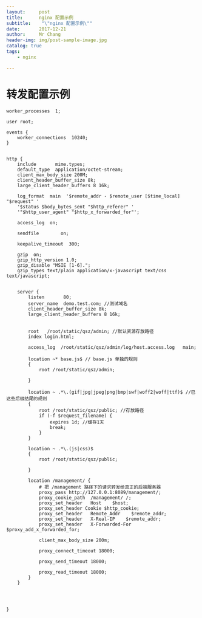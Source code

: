 ```yaml
---
layout:     post
title:     	nginx 配置示例
subtitle:    "\"nginx 配置示例\""
date:       2017-12-21
author:     Mr Chang
header-img: img/post-sample-image.jpg
catalog: true
tags:
    - nginx

---
```



# 转发配置示例


	worker_processes  1;
	
	user root;
	
	events {
	    worker_connections  10240;
	}
	
	
	http {
	    include       mime.types;
	    default_type  application/octet-stream;
	    client_max_body_size 200M;
	    client_header_buffer_size 8k;
	    large_client_header_buffers 8 16k;
	
	    log_format  main  '$remote_addr - $remote_user [$time_local] "$request" '
	    '$status $body_bytes_sent "$http_referer" '
	    '"$http_user_agent" "$http_x_forwarded_for"';
	
	    access_log  on;
	
	    sendfile        on;
	
	    keepalive_timeout  300;
	
	    gzip  on;
	    gzip_http_version 1.0;
	    gzip_disable "MSIE [1-6].";
	    gzip_types text/plain application/x-javascript text/css text/javascript;
	
	
	    server {
	        listen       80;
	        server_name  demo.test.com; //测试域名
	        client_header_buffer_size 8k;
	        large_client_header_buffers 8 16k;
	
	
	        root   /root/static/qsz/admin; //默认资源存放路径
	        index login.html;
	
	        access_log  /root/static/qsz/admin/log/host.access.log   main;
	
	        location ~* base.js$ // base.js 单独的规则
	        {
	            root /root/static/qsz/admin; 
	
	        }
	
	        location ~ .*\.(gif|jpg|jpeg|png|bmp|swf|woff2|woff|ttf)$ //已这些后缀结尾的规则
	        {
	            root /root/static/qsz/public; //存放路径
	            if (-f $request_filename) {
	                expires 1d; //缓存1天
	                break;
	            }
	        }
	
	        location ~ .*\.(js|css)$
	        {
	            root /root/static/qsz/public;
	
	        }
	
	        location /management/ {
	            # 把 /management 路径下的请求转发给真正的后端服务器
	            proxy_pass http://127.0.0.1:8089/management/;
	            proxy_cookie_path  /management/ /;
	            proxy_set_header   Host    $host;
	            proxy_set_header Cookie $http_cookie;
	            proxy_set_header   Remote_Addr    $remote_addr;
	            proxy_set_header   X-Real-IP    $remote_addr;
	            proxy_set_header   X-Forwarded-For  $proxy_add_x_forwarded_for;
	
	            client_max_body_size 200m;
	
	            proxy_connect_timeout 18000;
	
	            proxy_send_timeout 18000;
	
	            proxy_read_timeout 18000;
	        }
	    }
	
	    
	
	    
	}
